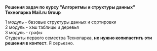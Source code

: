 <b>Решения задач по курсу "Алгоритмы и структуры данных" Технопарка Mail.ru Group</b>
<div>1 модуль - базовые структуры данных и сортировки</div>
<div>2 модуль - хэш таблицы и деревья</div>
<div>3 модуль - графы</div>

<div>Студенты первого семестра Технопарка, <b>не нужно копипастить эти решения в контест</b>. Я серьезно.</div>
